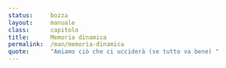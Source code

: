 ```yaml
---
status:     bozza
layout:     manuale
class:      capitolo
title:      Memoria dinamica
permalink:  /man/memoria-dinamica
quote:      "Amiamo ciò che ci ucciderà (se tutto va bene) "
---
```




<!--

Utlizzare l'peratore `delete` per illustrare il rapporto del C’hi++ con la morte, che non è più considerata un nemico da combattere, ma un fenomeno naturale necessario al buon funzonamento dell’Universo. 
Questo approccio si rirova anche nel precetto:

    Amiamo ciò che ci ucciderà (se tutto va bene) 

Introdurre il concetto di visibilità delle variabili, che serve in seguito per i PostIt.

Questo è anche il capitolo in cui parlare della posizione di un certo dato in memoria, che può variare in successive esecuzioni del programma.
Allo stesso modo, l'io cosciente di ciascuno di noi non è detto che si manifesterà nello stesso individuo, ma potrà essere "allocato" in altri esseri

-->
